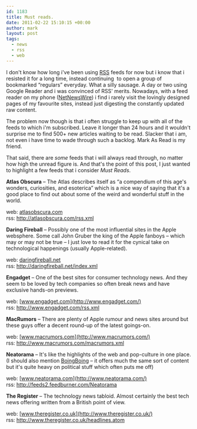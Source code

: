 ```yaml
---
id: 1183
title: Must reads.
date: 2011-02-22 15:10:15 +00:00
author: mark
layout: post
tags:
  - news
  - rss
  - web
---
```

I don't know how long i've been using [RSS](http://en.wikipedia.org/wiki/RSS) feeds for now but i know that i resisted it for a long time, instead continuing  to open a group of bookmarked &#8220;regulars&#8221; everyday. What a silly sausage. A day or two using Google Reader and i was convinced of RSS' merits. Nowadays, with a feed reader on my phone ([NetNewsWire](http://netnewswireapp.com/iphone/)) i find i rarely visit the lovingly designed pages of my favourite sites, instead just digesting the constantly updated raw content.

The problem now though is that i often struggle to keep up with all of the feeds to which i'm subscribed. Leave it longer than 24 hours and it wouldn't surprise me to find 500+ new articles waiting to be read. Slacker that i am, not even i have time to wade through such a backlog. Mark As Read is my friend.

That said, there are _some_ feeds that i will always read through, no matter how high the unread figure is. And that's the point of this post, I just wanted to highlight a few feeds that i consider _Must Reads_.

**Atlas Obscura** &#8211; The Atlas describes itself as &#8220;a compendium of this age's wonders, curiosities, and esoterica&#8221; which is a nice way of saying that it's a good place to find out about some of the weird and wonderful stuff in the world.

web: [atlasobscura.com](http://atlasobscura.com/)  
rss: <http://atlasobscura.com/rss.xml>

**Daring Fireball** &#8211; Possibly one of the most influential sites in the Apple websphere. Some call John Gruber the king of the Apple fanboys &#8211; which may or may not be true &#8211; I just love to read it for the cynical take on technological happenings (usually Apple-related).

web: [daringfireball.net](http://daringfireball.net/)  
rss: <http://daringfireball.net/index.xml>

**Engadget** &#8211; One of the best sites for consumer technology news. And they seem to be loved by tech companies so often break news and have exclusive hands-on previews.

web: [www.engadget.com](http://www.engadget.com/)  
rss: <http://www.engadget.com/rss.xml>

**MacRumors** &#8211; There are plenty of Apple rumour and news sites around but these guys offer a decent round-up of the latest goings-on.

web: [www.macrumors.com](http://www.macrumors.com/)  
rss: <http://www.macrumors.com/macrumors.xml>

**Neatorama** &#8211; It's like the highlights of the web and pop-culture in one place. (I should also mention [BoingBoing](http://boingboing.net/) &#8211; it offers much the same sort of content but it's quite heavy on political stuff which often puts me off)

web: [www.neatorama.com](http://www.neatorama.com/)  
rss: <http://feeds2.feedburner.com/Neatorama>

**The Register** &#8211; The technology news tabloid. Almost certainly the best tech news offering written from a British point of view.

web: [www.theregister.co.uk](http://www.theregister.co.uk/)  
rss: <http://www.theregister.co.uk/headlines.atom>
